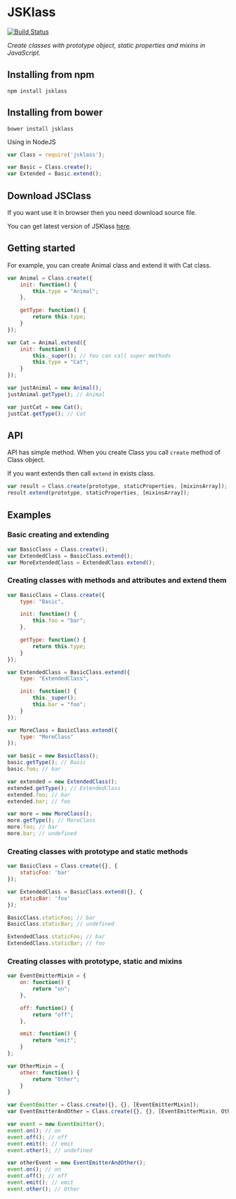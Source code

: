 JSKlass
========

[![Build Status](https://travis-ci.org/ghaiklor/jsklass.svg?branch=master)](https://travis-ci.org/ghaiklor/jsklass)

*Create classes with prototype object, static properties and mixins in JavaScript.*

Installing from npm
---

```shell
npm install jsklass
```

Installing from bower
---

```shell
bower install jsklass
```

Using in NodeJS

```javascript
var Class = require('jsklass');

var Basic = Class.create();
var Extended = Basic.extend();
```

Download JSClass
---

If you want use it in browser then you need download source file.

You can get latest version of JSKlass [here](https://github.com/ghaiklor/jsklass/blob/master/src/Class.js).

Getting started
---

For example, you can create Animal class and extend it with Cat class.

```javascript
var Animal = Class.create({
    init: function() {
        this.type = "Animal";
    },

    getType: function() {
        return this.type;
    }
});

var Cat = Animal.extend({
    init: function() {
        this._super(); // You can call super methods
        this.type = "Cat";
    }
});

var justAnimal = new Animal();
justAnimal.getType(); // Animal

var justCat = new Cat();
justCat.getType(); // Cat
```

API
---

API has simple method. When you create Class you call `create` method of Class object.

If you want extends then call `extend` in exists class.

```javascript
var result = Class.create(prototype, staticProperties, [mixinsArray]);
result.extend(prototype, staticProperties, [mixinsArray]);
```

Examples
---

### Basic creating and extending

```javascript
var BasicClass = Class.create();
var ExtendedClass = BasicClass.extend();
var MoreExtendedClass = ExtendedClass.extend();
```

### Creating classes with methods and attributes and extend them

```javascript
var BasicClass = Class.create({
    type: "Basic",

    init: function() {
        this.foo = "bar";
    },

    getType: function() {
        return this.type;
    }
});

var ExtendedClass = BasicClass.extend({
    type: "ExtendedClass",

    init: function() {
        this._super();
        this.bar = "foo";
    }
});

var MoreClass = BasicClass.extend({
    type: "MoreClass"
});

var basic = new BasicClass();
basic.getType(); // Basic
basic.foo; // bar

var extended = new ExtendedClass();
extended.getType(); // ExtendedClass
extended.foo; // bar
extended.bar; // foo

var more = new MoreClass();
more.getType(); // MoreClass
more.foo; // bar
more.bar; // undefined
```

### Creating classes with prototype and static methods

```javascript
var BasicClass = Class.create({}, {
    staticFoo: 'bar'
});

var ExtendedClass = BasicClass.extend({}, {
    staticBar: 'foo'
});

BasicClass.staticFoo; // bar
BasicClass.staticBar; // undefined

ExtendedClass.staticFoo; // bar
ExtendedClass.staticBar; // foo
```

### Creating classes with prototype, static and mixins

```javascript
var EventEmitterMixin = {
    on: function() {
        return "on";
    },

    off: function() {
        return "off";
    },

    emit: function() {
        return "emit";
    }
};

var OtherMixin = {
    other: function() {
        return "Other";
    }
}

var EventEmitter = Class.create({}, {}, [EventEmitterMixin]);
var EventEmitterAndOther = Class.create({}, {}, [EventEmitterMixin, OtherMixin]);

var event = new EventEmitter();
event.on(); // on
event.off(); // off
event.emit(); // emit
event.other(); // undefined

var otherEvent = new EventEmitterAndOther();
event.on(); // on
event.off(); // off
event.emit(); // emit
event.other(); // Other
```
